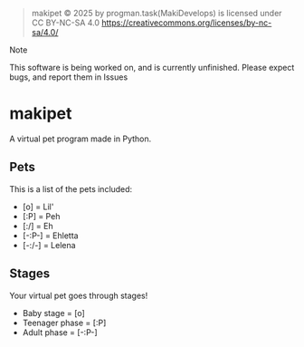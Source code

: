 
>makipet © 2025 by progman.task(MakiDevelops) is licensed under CC BY-NC-SA 4.0
>https://creativecommons.org/licenses/by-nc-sa/4.0/

>[!NOTE]
>This software is being worked on, and is currently unfinished. Please expect bugs, and report
>them in Issues

# makipet
A virtual pet program made in Python.

## Pets

This is a list of the pets included:

- [o] = Lil'
- [:P] = Peh
- [:/] = Eh
- [-:P-] = Ehletta
- [-:/-] = Lelena

## Stages
Your virtual pet goes through stages!<br/>

- Baby stage = [o]
- Teenager phase = [:P]
- Adult phase = [-:P-]
